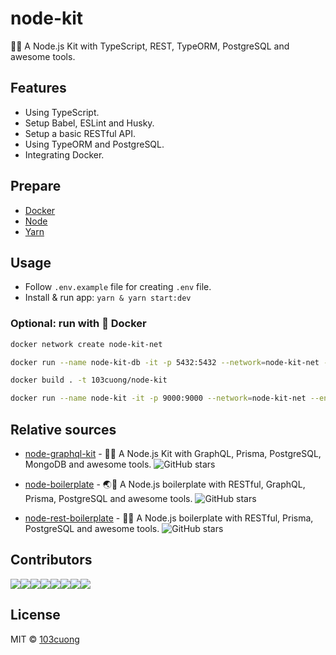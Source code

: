# node-kit

🐢🚀 A Node.js Kit with TypeScript, REST, TypeORM, PostgreSQL and awesome tools.

## Features

- Using TypeScript.
- Setup Babel, ESLint and Husky.
- Setup a basic RESTful API.
- Using TypeORM and PostgreSQL.
- Integrating Docker.

## Prepare

- [Docker](https://phoenixnap.com/kb/how-to-install-docker-on-ubuntu-18-04)
- [Node](https://nodejs.org/en/)
- [Yarn](https://yarnpkg.com/en/)

## Usage

- Follow `.env.example` file for creating `.env` file.
- Install & run app: `yarn & yarn start:dev`

### Optional: run with 🐳 Docker

```sh
docker network create node-kit-net

docker run --name node-kit-db -it -p 5432:5432 --network=node-kit-net -e POSTGRES_USER=postgres -e POSTGRES_PASSWORD=postgres -e POSTGRES_DB=postgres postgres

docker build . -t 103cuong/node-kit

docker run --name node-kit -it -p 9000:9000 --network=node-kit-net --env-file ./.env.example 103cuong/node-kit
```

## Relative sources


- [node-graphql-kit](https://github.com/103cuong/node-graphql-kit) - 🧘🚀 A Node.js Kit with GraphQL, Prisma, PostgreSQL, MongoDB and awesome tools. ![GitHub stars](https://img.shields.io/github/stars/103cuong/node-graphql-kit?style=social)

- [node-boilerplate](https://github.com/103cuong/node-boilerplate) - 🌏🚀 A Node.js boilerplate with RESTful, GraphQL, Prisma, PostgreSQL and awesome tools. ![GitHub stars](https://img.shields.io/github/stars/103cuong/node-boilerplate?style=social)

- [node-rest-boilerplate](https://github.com/103cuong/node-rest-boilerplate) - 🌌🚀 A Node.js boilerplate with RESTful, Prisma, PostgreSQL and awesome tools. ![GitHub stars](https://img.shields.io/github/stars/103cuong/node-rest-boilerplate?style=social)

## Contributors

[![](https://sourcerer.io/fame/103cuong/103cuong/node-kit/images/0)](https://sourcerer.io/fame/103cuong/103cuong/node-kit/links/0)[![](https://sourcerer.io/fame/103cuong/103cuong/node-kit/images/1)](https://sourcerer.io/fame/103cuong/103cuong/node-kit/links/1)[![](https://sourcerer.io/fame/103cuong/103cuong/node-kit/images/2)](https://sourcerer.io/fame/103cuong/103cuong/node-kit/links/2)[![](https://sourcerer.io/fame/103cuong/103cuong/node-kit/images/3)](https://sourcerer.io/fame/103cuong/103cuong/node-kit/links/3)[![](https://sourcerer.io/fame/103cuong/103cuong/node-kit/images/4)](https://sourcerer.io/fame/103cuong/103cuong/node-kit/links/4)[![](https://sourcerer.io/fame/103cuong/103cuong/node-kit/images/5)](https://sourcerer.io/fame/103cuong/103cuong/node-kit/links/5)[![](https://sourcerer.io/fame/103cuong/103cuong/node-kit/images/6)](https://sourcerer.io/fame/103cuong/103cuong/node-kit/links/6)[![](https://sourcerer.io/fame/103cuong/103cuong/node-kit/images/7)](https://sourcerer.io/fame/103cuong/103cuong/node-kit/links/7)

## License

MIT © [103cuong](https://github.com/103cuong)
